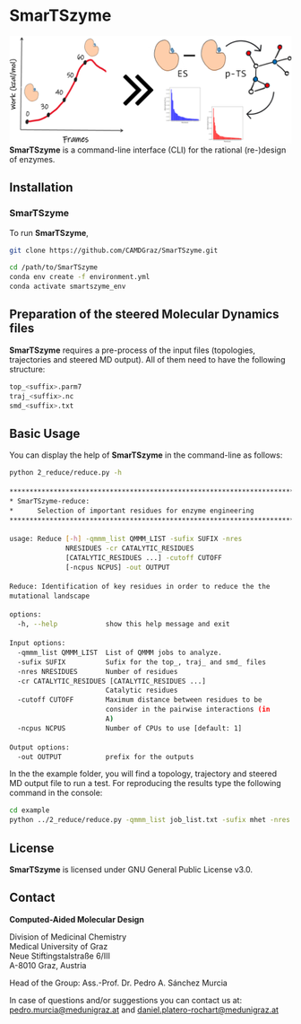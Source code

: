 # SmarTSzyme
![alt text](./cover_temp2.png)
**SmarTSzyme** is a command-line interface (CLI) for the rational (re-)design of enzymes.

## Installation
### SmarTSzyme
To run **SmarTSzyme**,
```bash
git clone https://github.com/CAMDGraz/SmarTSzyme.git
```
```bash
cd /path/to/SmarTSzyme
conda env create -f environment.yml
conda activate smartszyme_env
```

## Preparation of the steered Molecular Dynamics files
**SmarTSzyme** requires a pre-process of the input files (topologies, trajectories and steered MD output). All of them need to have the following structure:
```bash
top_<suffix>.parm7
traj_<suffix>.nc
smd_<suffix>.txt
```

## Basic Usage
You can display the help of **SmarTSzyme** in the command-line as follows:
```bash
python 2_reduce/reduce.py -h

********************************************************************************
* SmarTSzyme-reduce:                                                           *
*      Selection of important residues for enzyme engineering                  *
********************************************************************************

usage: Reduce [-h] -qmmm_list QMMM_LIST -sufix SUFIX -nres
              NRESIDUES -cr CATALYTIC_RESIDUES
              [CATALYTIC_RESIDUES ...] -cutoff CUTOFF
              [-ncpus NCPUS] -out OUTPUT

Reduce: Identification of key residues in order to reduce the the
mutational landscape

options:
  -h, --help            show this help message and exit

Input options:
  -qmmm_list QMMM_LIST  List of QMMM jobs to analyze.
  -sufix SUFIX          Sufix for the top_, traj_ and smd_ files
  -nres NRESIDUES       Number of residues
  -cr CATALYTIC_RESIDUES [CATALYTIC_RESIDUES ...]
                        Catalytic residues
  -cutoff CUTOFF        Maximum distance between residues to be
                        consider in the pairwise interactions (in
                        A)
  -ncpus NCPUS          Number of CPUs to use [default: 1]

Output options:
  -out OUTPUT           prefix for the outputs
```

In the the example folder, you will find a topology, trajectory and steered MD output file to run a test. For reproducing the results type the following command in the console:

```bash
cd example
python ../2_reduce/reduce.py -qmmm_list job_list.txt -sufix mhet -nres 562 -cr 183 450 486 562 -cutoff 10 -ncpus 1 -out out_reduce
```
## License
**SmarTSzyme** is licensed under GNU General Public License v3.0.

## Contact
**Computed-Aided Molecular Design**

Division of Medicinal Chemistry\
Medical University of Graz\
Neue Stiftingstalstraße 6/III\
A-8010 Graz, Austria

Head of the Group: Ass.-Prof. Dr. Pedro A. Sánchez Murcia
 
In case of questions and/or suggestions you can contact us at: pedro.murcia@medunigraz.at and  daniel.platero-rochart@medunigraz.at
